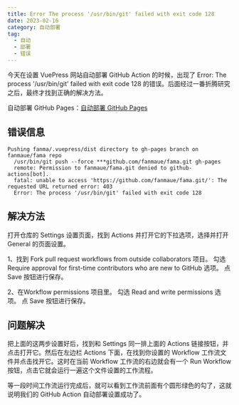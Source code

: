 ```yaml
---
title: Error The process '/usr/bin/git' failed with exit code 128
date: 2023-02-16
category: 自动部署
tag:
  - 自动
  - 部署
  - 错误
---
```


今天在设置 VuePress 网站自动部署 GitHub Action 的时候，出现了 Error: The process '/usr/bin/git' failed with exit code 128 的错误。后面经过一番折腾研究之后，最终才找到正确的解决方法。

自动部署 GitHub Pages：[自动部署 GitHub Pages](/vuepress/1.html)

## 错误信息

```
Pushing fanma/.vuepress/dist directory to gh-pages branch on fanmaue/fama repo
  /usr/bin/git push --force ***github.com/fanmaue/fama.git gh-pages
  remote: Permission to fanmaue/fama.git denied to github-actions[bot].
  fatal: unable to access 'https://github.com/fanmaue/fama.git/': The requested URL returned error: 403
  Error: The process '/usr/bin/git' failed with exit code 128
```

## 解决方法

打开仓库的 Settings 设置页面，找到 Actions 并打开它的下拉选项，选择并打开 General 的页面设置。

1、找到 Fork pull request workflows from outside collaborators 项目。
   勾选 Require approval for first-time contributors who are new to GitHub 选项。
   点 Save 按钮进行保存。

2、在Workflow permissions 项目里。
   勾选 Read and write permissions 选项。
   点 Save 按钮进行保存。

## 问题解决

把上面的这两步设置好后，找到和 Settings 同一排上面的 Actions 链接按钮，并点击打开它。然后在左边栏 Actions 下面，在找到你设置的 Workflow 工作流文件并点击找开它。这时在当前 Workflow 工作流的右边就会有一个 Run Workflow 按钮，点击它就会运行一遍这个文件设置的工作流程。

等一段时间工作流运行完成后，就可以看到工作流前面有个圆形绿色的勾了，这就说明我们的 GitHub Action 自动部署设置成功了。